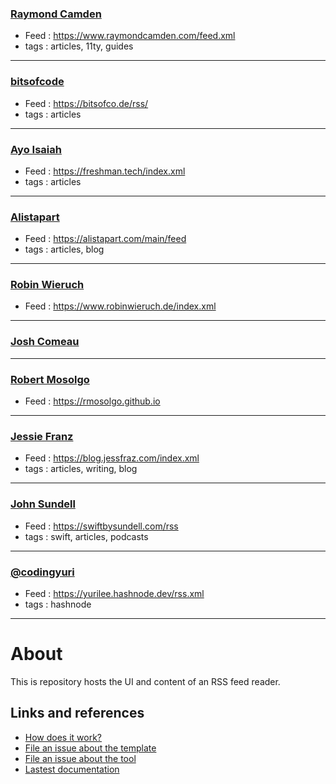 ### [Raymond Camden](https://www.raymondcamden.com)  
- Feed :  https://www.raymondcamden.com/feed.xml   
- tags : articles, 11ty, guides
-----
### [bitsofcode](https://bitsofco.de)
- Feed : https://bitsofco.de/rss/
- tags : articles
-----
### [Ayo Isaiah](https://freshman.tech)
- Feed : https://freshman.tech/index.xml
- tags : articles
-----
### [Alistapart](https://alistapart.com)
- Feed : https://alistapart.com/main/feed
- tags : articles, blog
-----
### [Robin Wieruch](https://www.robinwieruch.de)
- Feed : https://www.robinwieruch.de/index.xml
-----
### [Josh Comeau](https://www.joshwcomeau.com)
-----
### [Robert Mosolgo](https://rmosolgo.github.io)
- Feed : https://rmosolgo.github.io
-----
### [Jessie Franz](https://blog.jessfraz.com)
- Feed : https://blog.jessfraz.com/index.xml
- tags : articles, writing, blog
-----
### [John Sundell](https://www.swiftbysundell.com)
- Feed : https://swiftbysundell.com/rss
- tags : swift, articles, podcasts
-----
### [@codingyuri](https://yurilee.hashnode.dev)
- Feed : https://yurilee.hashnode.dev/rss.xml
- tags : hashnode
-----


# About

This is repository hosts the UI and content of an RSS feed reader.

## Links and references

- [How does it work?](https://github.com/osmoscraft/osmosfeed#osmosfeed)
- [File an issue about the template](https://github.com/osmoscraft/osmosfeed-template)
- [File an issue about the tool](https://github.com/osmoscraft/osmosfeed)
- [Lastest documentation](https://github.com/osmoscraft/osmosfeed)
